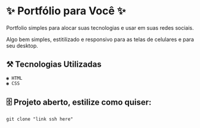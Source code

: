 # ✨ Portfólio para Você ✨ 

Portfolio simples para alocar suas tecnologias e usar em suas redes sociais. 

Algo bem simples, estitilizado e responsivo para as telas de celulares e para seu desktop.

## ⚒️ Tecnologias Utilizadas

```
◉ HTML
◉ CSS
```

## 🗄️ Projeto aberto, estilize como quiser:

```
git clone "link ssh here"
```
